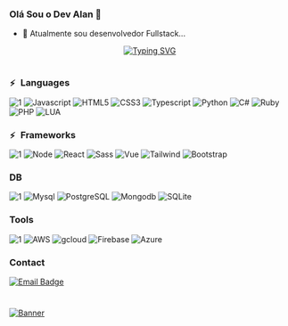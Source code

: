 ### Olá Sou o Dev Alan 👋

- 🔭 Atualmente sou desenvolvedor Fullstack...

<div align="center">
  <a href="https://git.io/typing-svg"><img src="https://readme-typing-svg.herokuapp.com?font=Righteous&duration=3000&pause=2000&color=0779b9&center=true&random=true&width=435&lines=%3E+Hello%2C+World!_;%3E+I'm+Alan" alt="Typing SVG" /></a>
</div>

<h1></h1>

<h3 align="left">
    <picture>
        <source srcset="https://fonts.gstatic.com/s/e/notoemoji/latest/26a1/512.webp" type="image/webp">
        <img src="https://fonts.gstatic.com/s/e/notoemoji/latest/26a1/512.gif" alt="⚡" width="16" height="16">
    </picture>
    Languages
</h3>

![1](https://img.shields.io/badge/-blue) ![Javascript](https://img.shields.io/badge/JavaScript-F7DF1E?style=for-the-badge&logo=javascript&logoColor=black) ![HTML5](https://img.shields.io/badge/HTML5-E34F26?style=for-the-badge&logo=html5&logoColor=white) 
![CSS3](https://img.shields.io/badge/CSS3-1572B6?style=for-the-badge&logo=css3&logoColor=white) 
![Typescript](https://img.shields.io/badge/TypeScript-007ACC?style=for-the-badge&logo=typescript&logoColor=white) 
![Python](https://img.shields.io/badge/Python-14354C?style=for-the-badge&logo=python&logoColor=white) 
![C#](https://img.shields.io/badge/C%23-239120?style=for-the-badge&logo=c-sharp&logoColor=white) 
![Ruby](https://img.shields.io/badge/Ruby-CC342D?style=for-the-badge&logo=ruby&logoColor=white) 
![PHP](https://img.shields.io/badge/PHP-777BB4?style=for-the-badge&logo=php&logoColor=white) 
![LUA](https://img.shields.io/badge/Lua-2C2D72?style=for-the-badge&logo=lua&logoColor=white)

<h3 align="left">
    <picture>
        <source srcset="https://fonts.gstatic.com/s/e/notoemoji/latest/26a1/512.webp" type="image/webp">
        <img src="https://fonts.gstatic.com/s/e/notoemoji/latest/26a1/512.gif" alt="⚡" width="16" height="16">
    </picture>
    Frameworks
</h3>

![1](https://img.shields.io/badge/-blue) 
![Node](https://img.shields.io/badge/Node.js-43853D?style=for-the-badge&logo=node.js&logoColor=white) 
![React](https://img.shields.io/badge/React-20232A?style=for-the-badge&logo=react&logoColor=61DAFB) 
![Sass](https://img.shields.io/badge/Sass-CC6699?style=for-the-badge&logo=sass&logoColor=white) 
![Vue](https://img.shields.io/badge/Vue.js-35495E?style=for-the-badge&logo=vue.js&logoColor=4FC08D) 
![Tailwind](https://img.shields.io/badge/Tailwind_CSS-38B2AC?style=for-the-badge&logo=tailwind-css&logoColor=white) 
![Bootstrap](https://img.shields.io/badge/Bootstrap-563D7C?style=for-the-badge&logo=bootstrap&logoColor=white) 


<h3 align="left">DB</h3>

![1](https://img.shields.io/badge/-blue) 
![Mysql](https://img.shields.io/badge/MySQL-00000F?style=for-the-badge&logo=mysql&logoColor=white) 
![PostgreSQL](https://img.shields.io/badge/PostgreSQL-316192?style=for-the-badge&logo=postgresql&logoColor=white) 
![Mongodb](https://img.shields.io/badge/MongoDB-4EA94B?style=for-the-badge&logo=mongodb&logoColor=white) 
![SQLite](https://img.shields.io/badge/SQLite-07405E?style=for-the-badge&logo=sqlite&logoColor=white)       

<h3 align="left">Tools</h3>

![1](https://img.shields.io/badge/-blue) 
![AWS](https://img.shields.io/badge/Amazon_AWS-232F3E?style=for-the-badge&logo=amazon-aws&logoColor=white) 
![gcloud](https://img.shields.io/badge/Google_Cloud-4285F4?style=for-the-badge&logo=google-cloud&logoColor=white) 
![Firebase](https://img.shields.io/badge/Firebase-C22127?style=for-the-badge&logo=firebase&logoColor=red) 
![Azure](https://img.shields.io/badge/Microsoft_Azure-0089D6?style=for-the-badge&logo=microsoft-azure&logoColor=white) 

<h3 align="left">Contact</h3>

[![Email Badge](https://img.shields.io/badge/e--mail-0078D4?style=for-the-badge&logo=Gmail&logoColor=white)](mailto:allancastrom5@icloud.com)

<h1></h1>

[![Banner](https://camo.githubusercontent.com/89a46b75cb2af1de643c4ae5e510aff5c0fa30e7e2a9cdfa5e4ab46eae39a19e/68747470733a2f2f692e696d6775722e636f6d2f315a76566b44632e676966)](https://link-para-o-google.com)
